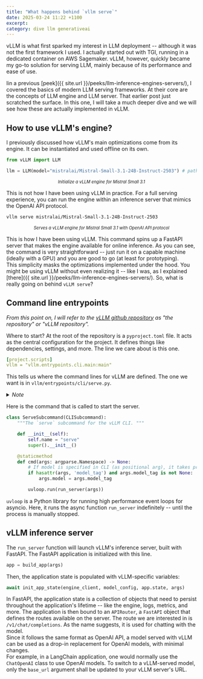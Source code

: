 ```yaml
---
title: "What happens behind `vllm serve`"
date: 2025-03-24 11:22 +1100
excerpt: 
category: dive llm generativeai
---
```

vLLM is what first sparked my interest in LLM deployment -- although it was not the first framework I used. I actually started out with TGI, running in a dedicated container on AWS Sagemaker. vLLM, however, quickly became my go-to solution for serving LLM, mainly because of its performance and ease of use.    
      
Iin a previous [peek]({{ site.url }}/peeks/llm-inference-engines-servers/), I covered the basics of modern LLM serving frameworks. At their core are the concepts of LLM engine and LLM server. That earlier post just scratched the surface. In this one, I will take a much deeper dive and we will see how these are actually implemented in vLLM.      
      
## How to use vLLM's engine?
       
I previously discussed how vLLM's main optimizations come from its engine. It can be instantiated and used offline on its own.    
     
```python
from vLLM import LLM

llm = LLM(model="mistralai/Mistral-Small-3.1-24B-Instruct-2503") # path to the model repository in Hugging Face Hub
```
<p align="center">
  <em style="font-size: 0.8em;">Initialize a vLLM engine for Mistral Small 3.1</em>
</p>
     
This is not how I have been using vLLM in practice. For a full serving experience, you can run the engine within an inference server that mimics the OpenAI API protocol.
     
```bash
vllm serve mistralai/Mistral-Small-3.1-24B-Instruct-2503
```
<p align="center">
  <em style="font-size: 0.8em;">Serves a vLLM engine for Mistral Small 3.1 with OpenAI API protocol</em>
</p>
     
This is how I have been using vLLM. This command spins up a FastAPI server that makes the engine available for online inference. As you can see, the command is very straightforward -- just run it on a capable machine (ideally with a GPU) and you are good to go (at least for prototyping).   
This simplicity masks the optimizations implemented under the hood. You might be using vLLM without even realizing it -- like I was, as I explained [there]({{ site.url }}/peeks/llm-inference-engines-servers/). So, what is really going on behind `vLLM serve`?
       
## Command line entrypoints
     
*From this point on, I will refer to the [vLLM github repository](https://github.com/vllm-project/vllm/tree/main) as "the repository" or "vLLM repository".*     
    
Where to start? At the root of the repository is a `pyproject.toml` file. It acts as the central configuration for the project. It defines things like dependencies, settings, and more. The line we care about is this one.
     
```yaml
[project.scripts]
vllm = "vllm.entrypoints.cli.main:main"
```
     
This tells us where the command lines for vLLM are defined. The one we want is in `vllm/entrypoints/cli/serve.py`.    

<details class="note-toggle">
  <summary><em>Note</em></summary>
  <div>
    <p>
        <em>vLLM defines its command line interface with <a href="https://docs.python.org/3/library/argparse.html">argparse</a>, a popular choice as Python's built-in library. Although it is widely used, I personally lean toward <a href="https://github.com/pallets/click">click</a> in my own projects. It is a modern library whose composability and decorator-based syntax make command line definitions more readable -- especially complex ones
        </em>
    </p>
  </div>
</details>
<p></p>
Here is the command that is called to start the server.
     
```python
class ServeSubcommand(CLISubcommand):
    """The `serve` subcommand for the vLLM CLI. """

    def __init__(self):
        self.name = "serve"
        super().__init__()

    @staticmethod
    def cmd(args: argparse.Namespace) -> None:
        # If model is specified in CLI (as positional arg), it takes precedence
        if hasattr(args, 'model_tag') and args.model_tag is not None:
            args.model = args.model_tag

        uvloop.run(run_server(args))
```
     
`uvloop` is a Python library for running high performance event loops for asyncio. Here, it runs the async function `run_server` indefinitely -- until the process is manually stopped.  
     
## vLLM inference server
     
The `run_server` function will launch vLLM's inference server, built with FastAPI.
The FastAPI application is initialized with this line.   
```python
app = build_app(args)
```
Then, the application state is populated with vLLM-specific variables:
```python
await init_app_state(engine_client, model_config, app.state, args)
```
In FastAPI, the application state is a collection of objects that need to persist throughout the application's lifetime -- like the engine, logs, metrics, and more.
The application is then bound to an `APIRouter`, a `FastAPI` object that defines the routes available on the server. The route we are interested in is `/v1/chat/completions`. As the name suggests, it is used for chatting with the model.      
Since it follows the same format as OpenAI API, a model served with vLLM can be used as a drop-in replacement for OpenAI models, with minimal changes.    
For example, in a LangChain application, one would normally use the `ChatOpenAI` class to use OpenAI models. To switch to a vLLM-served model, only the `base_url` argument shall be updated to your vLLM server's URL.
     
